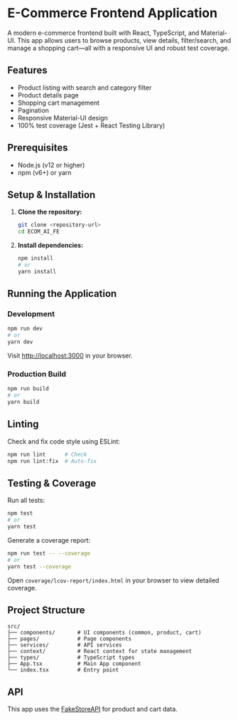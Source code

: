 # E-Commerce Frontend Application

A modern e-commerce frontend built with React, TypeScript, and Material-UI. This app allows users to browse products, view details, filter/search, and manage a shopping cart—all with a responsive UI and robust test coverage.

## Features
- Product listing with search and category filter
- Product details page
- Shopping cart management
- Pagination
- Responsive Material-UI design
- 100% test coverage (Jest + React Testing Library)

## Prerequisites
- Node.js (v12 or higher)
- npm (v6+) or yarn

## Setup & Installation
1. **Clone the repository:**
   ```bash
   git clone <repository-url>
   cd ECOM_AI_FE
   ```
2. **Install dependencies:**
   ```bash
   npm install
   # or
   yarn install
   ```

## Running the Application
### Development
```bash
npm run dev
# or
yarn dev
```
Visit [http://localhost:3000](http://localhost:3000) in your browser.

### Production Build
```bash
npm run build
# or
yarn build
```

## Linting
Check and fix code style using ESLint:
```bash
npm run lint      # Check
npm run lint:fix  # Auto-fix
```

## Testing & Coverage
Run all tests:
```bash
npm test
# or
yarn test
```

Generate a coverage report:
```bash
npm run test -- --coverage
# or
yarn test --coverage
```
Open `coverage/lcov-report/index.html` in your browser to view detailed coverage.

## Project Structure
```
src/
├── components/       # UI components (common, product, cart)
├── pages/            # Page components
├── services/         # API services
├── context/          # React context for state management
├── types/            # TypeScript types
├── App.tsx           # Main App component
└── index.tsx         # Entry point
```

## API
This app uses the [FakeStoreAPI](https://fakestoreapi.com/) for product and cart data.
